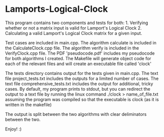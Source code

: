 # Lamports-Logical-Clock
This program contains two components and tests for both: 
	1. Verifying whether or not a matrix input is valid for Lamport's Logical Clock
	2. Calculating a valid Lamport's Logical Clock matrix for a given input.

Test cases are included in main.cpp.
The algorithm calculate is included in the CalculateClock.cpp file.
The algorithm verify is included in the VerifyClock.cpp file.
The PDF 'pseudocode.pdf' includes my pseudocode for both algorithms I created.
The Makefile will generate object code for each of the relevant files and will create an executable file called 'clock'

The tests directory contains output for the tests given in main.cpp.
The text file project_tests.txt includes the outputs for a limited number of cases.
The text file comprehensive_tests.txt includes the output for additional, tricky cases.
By default, my program prints to stdout, but you can redirect the output to a text file by running the linux command
					./clock > name_of_file.txt
		assuming the program was compiled so that the executable is clock (as it is written in the makefile)

The output is split between the two algorithms with clear deliminators between the two.

Enjoy! :)